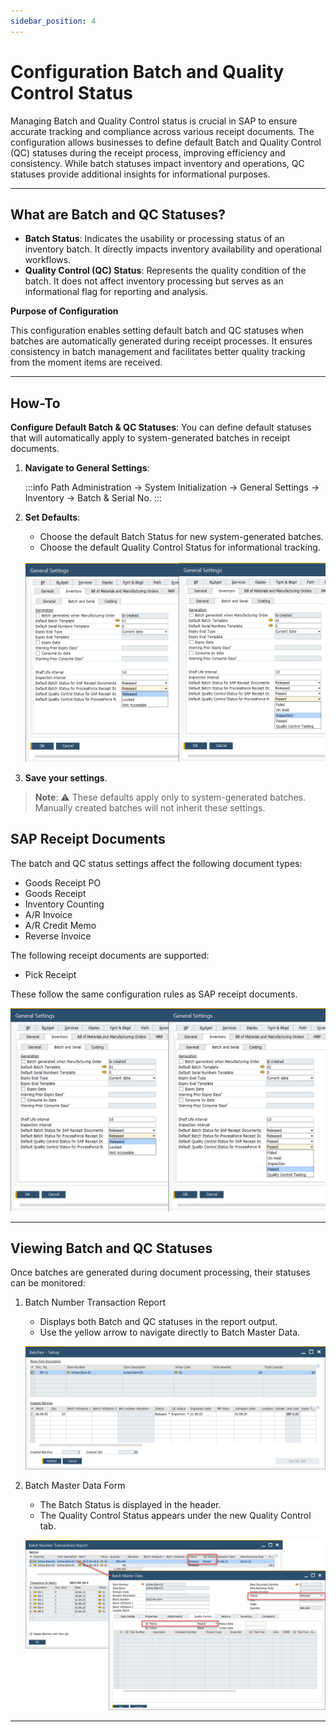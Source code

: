 ```yaml
---
sidebar_position: 4
---
```


# Configuration Batch and Quality Control Status

Managing Batch and Quality Control status is crucial in SAP to ensure accurate tracking and compliance across various receipt documents. The configuration allows businesses to define default Batch and Quality Control (QC) statuses during the receipt process, improving efficiency and consistency. While batch statuses impact inventory and operations, QC statuses provide additional insights for informational purposes.

---

## What are Batch and QC Statuses?

- **Batch Status**: Indicates the usability or processing status of an inventory batch. It directly impacts inventory availability and operational workflows.
- **Quality Control (QC) Status**: Represents the quality condition of the batch. It does not affect inventory processing but serves as an informational flag for reporting and analysis.

**Purpose of Configuration**

This configuration enables setting default batch and QC statuses when batches are automatically generated during receipt processes. It ensures consistency in batch management and facilitates better quality tracking from the moment items are received.

---

## How-To

**Configure Default Batch & QC Statuses**: You can define default statuses that will automatically apply to system-generated batches in receipt documents.

1. **Navigate to General Settings**:

    :::info Path
    Administration → System Initialization → General Settings → Inventory → Batch & Serial No.
    :::

2. **Set Defaults**:

    - Choose the default Batch Status for new system-generated batches.
    - Choose the default Quality Control Status for informational tracking.

    ![General Settings](./media/configuration-batch-and-quality-control-status/general-settings-batch.webp)

3. **Save your settings**.

>**Note**: ⚠️ These defaults apply only to system-generated batches. Manually created batches will not inherit these settings.

## SAP Receipt Documents

The batch and QC status settings affect the following document types:

- Goods Receipt PO
- Goods Receipt
- Inventory Counting
- A/R Invoice
- A/R Credit Memo
- Reverse Invoice

The following receipt documents are supported:

- Pick Receipt

These follow the same configuration rules as SAP receipt documents.

![Batch and Quality status](./media/configuration-batch-and-quality-control-status/batch-quality-status.webp)

---

## Viewing Batch and QC Statuses

Once batches are generated during document processing, their statuses can be monitored:

1. Batch Number Transaction Report

    - Displays both Batch and QC statuses in the report output.
    - Use the yellow arrow to navigate directly to Batch Master Data.

    ![QC Status](./media/configuration-batch-and-quality-control-status/qc-status.webp)

2. Batch Master Data Form

    - The Batch Status is displayed in the header.
    - The Quality Control Status appears under the new Quality Control tab.

    ![Batch status](./media/configuration-batch-and-quality-control-status/batch-status.webp)

---

